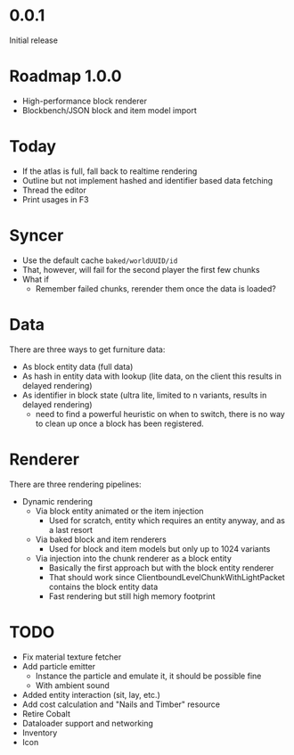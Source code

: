 # 0.0.1

Initial release

# Roadmap 1.0.0

* High-performance block renderer
* Blockbench/JSON block and item model import


# Today

* If the atlas is full, fall back to realtime rendering
* Outline but not implement hashed and identifier based data fetching
* Thread the editor
* Print usages in F3

# Syncer

* Use the default cache `baked/worldUUID/id`
* That, however, will fail for the second player the first few chunks
* What if
    * Remember failed chunks, rerender them once the data is loaded?

# Data

There are three ways to get furniture data:

* As block entity data (full data)
* As hash in entity data with lookup (lite data, on the client this results in delayed rendering)
* As identifier in block state (ultra lite, limited to n variants, results in delayed rendering)
  * need to find a powerful heuristic on when to switch, there is no way to clean up once a block has been registered. 

# Renderer

There are three rendering pipelines:

* Dynamic rendering
    * Via block entity animated or the item injection
        * Used for scratch, entity which requires an entity anyway, and as a last resort
    * Via baked block and item renderers
        * Used for block and item models but only up to 1024 variants
    * Via injection into the chunk renderer as a block entity
        * Basically the first approach but with the block entity renderer
        * That should work since ClientboundLevelChunkWithLightPacket contains the block entity data
        * Fast rendering but still high memory footprint

# TODO

* Fix material texture fetcher
* Add particle emitter
    * Instance the particle and emulate it, it should be possible fine
    * With ambient sound
* Added entity interaction (sit, lay, etc.)
* Add cost calculation and "Nails and Timber" resource
* Retire Cobalt
* Dataloader support and networking
* Inventory
* Icon
